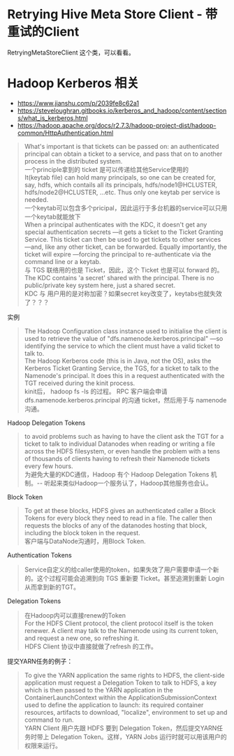 # Retrying Hive Meta Store Client - 带重试的Client
RetryingMetaStoreClient 这个类，可以看看。

# Hadoop Kerberos 相关
* https://www.jianshu.com/p/2039fe8c62a1
* https://steveloughran.gitbooks.io/kerberos_and_hadoop/content/sections/what_is_kerberos.html
* https://hadoop.apache.org/docs/r2.7.3/hadoop-project-dist/hadoop-common/HttpAuthentication.html

> What's important is that tickets can be passed on: an authenticated principal can obtain a ticket to a service, and pass that on to another process in the distributed system.   
一个principle拿到的 ticket 是可以传递给其他Service使用的  
It(keytab file) can hold many principals, so one can be created for, say, hdfs, which contails all its principals, hdfs/node1@HCLUSTER, hdfs/node2@HCLUSTER, ...etc. Thus only one keytab per service is needed.  
一个keytab可以包含多个pricipal，因此运行于多台机器的service可以只用一个keytab就能放下  
 When a principal authenticates with the KDC, it doesn't get any special authentication secrets —it gets a ticket to the Ticket Granting Service. This ticket can then be used to get tickets to other services —and, like any other ticket, can be forwarded. Equally importantly, the ticket will expire —forcing the principal to re-authenticate via the command line or a keytab.  
与 TGS 联络用的也是 Ticket，因此，这个 Ticket 也是可以 forward 的。  
The KDC contains 'a secret' shared with the principal. There is no public/private key system here, just a shared secret.  
KDC 与 用户用的是对称加密？如果secret key改变了，keytabs也就失效了？？？  

实例
> The Hadoop Configuration class instance used to initialise the client is used to retrieve the value of "dfs.namenode.kerberos.principal" —so identifying the service to which the client must have a valid ticket to talk to.  
The Hadoop Kerberos code (this is in Java, not the OS), asks the Kerberos Ticket Granting Service, the TGS, for a ticket to talk to the Namenode's principal. It does this in a request authenticated with the TGT received during the kinit process.  
kinit后， hadoop fs -ls 的过程。  RPC 客户端会申请 dfs.namenode.kerberos.principal 的沟通 ticket，然后用于与 namenode 沟通。

Hadoop Delegation Tokens
> to avoid problems such as having to have the client ask the TGT for a ticket to talk to individual Datanodes when reading or writing a file across the HDFS filesystem, or even handle the problem with a tens of thousands of clients having to refresh their Namenode tickets every few hours.  
为避免大量的KDC通信，Hadoop 有个 Hadoop Delegation Tokens 机制。-- 听起来类似Hadoop一个服务认了，Hadoop其他服务也会认。

Block Token
> To get at these blocks, HDFS gives an authenticated caller a Block Tokens for every block they need to read in a file. The caller then requests the blocks of any of the datanodes hosting that block, including the block token in the request.  
客户端与DataNode沟通时，用Block Token.

Authentication Tokens
> Service自定义的给caller使用的token，如果失效了用户需要申请一个新的。这个过程可能会追溯到向 TGS 重新要 Ticket。甚至追溯到重新 Login从而拿到新的TGT。

Delegation Tokens
> 在Hadoop内可以直接renew的Token  
For the HDFS Client protocol, the client protocol itself is the token renewer. A client may talk to the Namenode using its current token, and request a new one, so refreshing it.  
HDFS Client 协议中直接就做了refresh 的工作。

提交YARN任务的例子：
> To give the YARN application the same rights to HDFS, the client-side application must request a Delegation Token to talk to HDFS, a key which is then passed to the YARN application in the ContainerLaunchContext within the ApplicationSubmissionContext used to define the application to launch: its required container resources, artifacts to download, "localize", environment to set up and command to run.  
YARN Client 用户先跟 HDFS 要到 Delegation Token，然后提交YARN任务时带上 Delegation Token。这样，YARN Jobs 运行时就可以用该用户的权限来运行。
